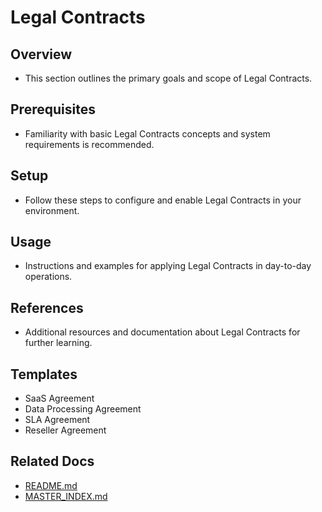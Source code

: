 # Legal Contracts

## Overview
- This section outlines the primary goals and scope of Legal Contracts.

## Prerequisites
- Familiarity with basic Legal Contracts concepts and system requirements is recommended.

## Setup
- Follow these steps to configure and enable Legal Contracts in your environment.

## Usage
- Instructions and examples for applying Legal Contracts in day-to-day operations.

## References
- Additional resources and documentation about Legal Contracts for further learning.


## Templates
- SaaS Agreement
- Data Processing Agreement
- SLA Agreement
- Reseller Agreement

## Related Docs
- [README.md](README.md)
- [MASTER_INDEX.md](MASTER_INDEX.md)

